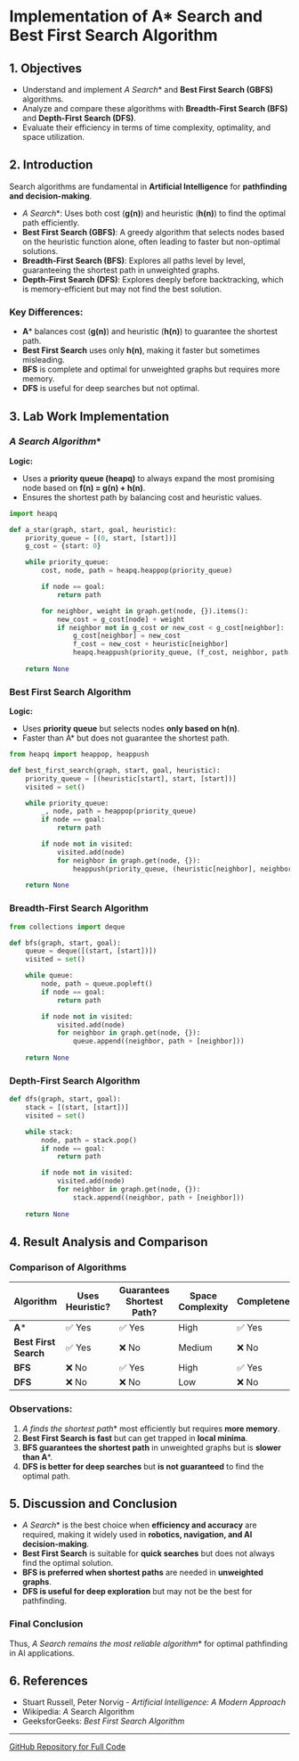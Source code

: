 # Implementation of A* Search and Best First Search Algorithm

## 1. Objectives

- Understand and implement **A* Search** and **Best First Search (GBFS)** algorithms.
- Analyze and compare these algorithms with **Breadth-First Search (BFS)** and **Depth-First Search (DFS)**.
- Evaluate their efficiency in terms of time complexity, optimality, and space utilization.

## 2. Introduction

Search algorithms are fundamental in **Artificial Intelligence** for **pathfinding and decision-making**.

- **A* Search**: Uses both cost (**g(n)**) and heuristic (**h(n)**) to find the optimal path efficiently.
- **Best First Search (GBFS)**: A greedy algorithm that selects nodes based on the heuristic function alone, often leading to faster but non-optimal solutions.
- **Breadth-First Search (BFS)**: Explores all paths level by level, guaranteeing the shortest path in unweighted graphs.
- **Depth-First Search (DFS)**: Explores deeply before backtracking, which is memory-efficient but may not find the best solution.

### **Key Differences:**
- **A*** balances cost (**g(n)**) and heuristic (**h(n)**) to guarantee the shortest path.
- **Best First Search** uses only **h(n)**, making it faster but sometimes misleading.
- **BFS** is complete and optimal for unweighted graphs but requires more memory.
- **DFS** is useful for deep searches but not optimal.

## 3. Lab Work Implementation

### **A* Search Algorithm**

**Logic:**
- Uses a **priority queue (heapq)** to always expand the most promising node based on **f(n) = g(n) + h(n)**.
- Ensures the shortest path by balancing cost and heuristic values.

```python
import heapq

def a_star(graph, start, goal, heuristic):
    priority_queue = [(0, start, [start])]
    g_cost = {start: 0}

    while priority_queue:
        cost, node, path = heapq.heappop(priority_queue)

        if node == goal:
            return path

        for neighbor, weight in graph.get(node, {}).items():
            new_cost = g_cost[node] + weight
            if neighbor not in g_cost or new_cost < g_cost[neighbor]:
                g_cost[neighbor] = new_cost
                f_cost = new_cost + heuristic[neighbor]
                heapq.heappush(priority_queue, (f_cost, neighbor, path + [neighbor]))
    
    return None
```

### **Best First Search Algorithm**

**Logic:**
- Uses **priority queue** but selects nodes **only based on h(n)**.
- Faster than A* but does not guarantee the shortest path.

```python
from heapq import heappop, heappush

def best_first_search(graph, start, goal, heuristic):
    priority_queue = [(heuristic[start], start, [start])]
    visited = set()

    while priority_queue:
        _, node, path = heappop(priority_queue)
        if node == goal:
            return path

        if node not in visited:
            visited.add(node)
            for neighbor in graph.get(node, {}):
                heappush(priority_queue, (heuristic[neighbor], neighbor, path + [neighbor]))
    
    return None
```

### **Breadth-First Search Algorithm**

```python
from collections import deque

def bfs(graph, start, goal):
    queue = deque([(start, [start])])
    visited = set()

    while queue:
        node, path = queue.popleft()
        if node == goal:
            return path

        if node not in visited:
            visited.add(node)
            for neighbor in graph.get(node, {}):
                queue.append((neighbor, path + [neighbor]))
    
    return None
```

### **Depth-First Search Algorithm**

```python
def dfs(graph, start, goal):
    stack = [(start, [start])]
    visited = set()

    while stack:
        node, path = stack.pop()
        if node == goal:
            return path

        if node not in visited:
            visited.add(node)
            for neighbor in graph.get(node, {}):
                stack.append((neighbor, path + [neighbor]))
    
    return None
```

## 4. Result Analysis and Comparison

### **Comparison of Algorithms**

| Algorithm           | Uses Heuristic? | Guarantees Shortest Path? | Space Complexity | Completeness |
|---------------------|----------------|---------------------------|------------------|--------------|
| **A***             | ✅ Yes         | ✅ Yes                    | High             | ✅ Yes        |
| **Best First Search** | ✅ Yes         | ❌ No                     | Medium           | ❌ No        |
| **BFS**            | ❌ No          | ✅ Yes                    | High             | ✅ Yes        |
| **DFS**            | ❌ No          | ❌ No                     | Low              | ❌ No        |

### **Observations:**
1. **A* finds the shortest path** most efficiently but requires **more memory**.
2. **Best First Search is fast** but can get trapped in **local minima**.
3. **BFS guarantees the shortest path** in unweighted graphs but is **slower than A***.
4. **DFS is better for deep searches** but **is not guaranteed** to find the optimal path.

## 5. Discussion and Conclusion

- **A* Search** is the best choice when **efficiency and accuracy** are required, making it widely used in **robotics, navigation, and AI decision-making**.
- **Best First Search** is suitable for **quick searches** but does not always find the optimal solution.
- **BFS is preferred when shortest paths** are needed in **unweighted graphs**.
- **DFS is useful for deep exploration** but may not be the best for pathfinding.

### **Final Conclusion**
Thus, **A* Search remains the most reliable algorithm** for optimal pathfinding in AI applications.

## 6. References
- Stuart Russell, Peter Norvig - *Artificial Intelligence: A Modern Approach*
- Wikipedia: *A* Search Algorithm
- GeeksforGeeks: *Best First Search Algorithm*

---

[GitHub Repository for Full Code](https://github.com/ar-sayeem/AI-Lab)